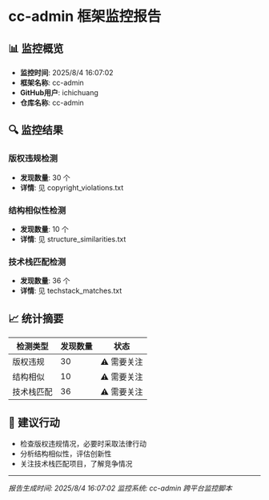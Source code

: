 <!--
  @copyright Copyright (c) 2025 chichuang
  @license 自定义商业限制许可证
  @description cc-admin 企业级后台管理框架 - cc_admin_monitor_report

  本文件受版权保护，商业使用需要授权。
  联系方式: https://github.com/ichichuang/cc-admin/issues

  This file is protected by copyright. Commercial use requires authorization.
  Contact: https://github.com/ichichuang/cc-admin/issues
-->

# cc-admin 框架监控报告

## 📊 监控概览

- **监控时间**: 2025/8/4 16:07:02
- **框架名称**: cc-admin
- **GitHub用户**: ichichuang
- **仓库名称**: cc-admin

## 🔍 监控结果

### 版权违规检测

- **发现数量**: 30 个
- **详情**: 见 copyright_violations.txt

### 结构相似性检测

- **发现数量**: 10 个
- **详情**: 见 structure_similarities.txt

### 技术栈匹配检测

- **发现数量**: 36 个
- **详情**: 见 techstack_matches.txt

## 📈 统计摘要

| 检测类型   | 发现数量 | 状态        |
| ---------- | -------- | ----------- |
| 版权违规   | 30       | ⚠️ 需要关注 |
| 结构相似   | 10       | ⚠️ 需要关注 |
| 技术栈匹配 | 36       | ⚠️ 需要关注 |

## 🔧 建议行动

- 检查版权违规情况，必要时采取法律行动
- 分析结构相似性，评估创新性
- 关注技术栈匹配项目，了解竞争情况

---

_报告生成时间: 2025/8/4 16:07:02_
_监控系统: cc-admin 跨平台监控脚本_
